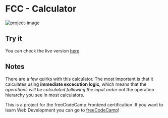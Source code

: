 # FCC - Calculator
![project-image](https://z16th-bucket.s3-us-west-1.amazonaws.com/fcc-projects/fcc-js-calculator-min.png)

## Try it
You can check the live version [here](https://xvi-lolz.github.io/fcc-js-calculator/)


## Notes
There are a few quirks with this calculator.
The most important is that it calculates using **immediate excecution logic**, which means that the _operations will be calculated following the input order_ not the operation hierarchy you see in most calculators.

This is a project for the freeCodeCamp Frontend certification. If you want to learn Web Development you can go to [freeCodeCamp](https://xvi-lolz.github.io/fcc-js-calculator/)!
